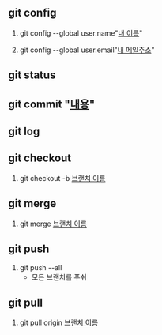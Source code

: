 ## git config
1. git config --global user.name"<u>내 이름</u>"

1. git config --global user.email"<u>내 메일주소</u>"


## git status


## git commit "<u>내용</u>"


## git log


## git checkout
1. git checkout -b <u>브랜치 이름</u>


## git merge
1. git merge <u>브랜치 이름</u>


## git push
1. git push --all
    + 모든 브랜치를 푸쉬

## git pull
1. git pull origin <u>브랜치 이름</u>
